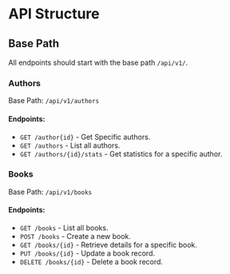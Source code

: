 # API Structure

## Base Path
All endpoints should start with the base path `/api/v1/`.
### Authors
Base Path: `/api/v1/authors`
#### Endpoints:
- `GET /author{id}` - Get Specific authors.
- `GET /authors` - List all authors.
- `GET /authors/{id}/stats` - Get statistics for a specific author.

### Books
Base Path: `/api/v1/books`
#### Endpoints:
- `GET /books` - List all books.
- `POST /books` - Create a new book.
- `GET /books/{id}` - Retrieve details for a specific book.
- `PUT /books/{id}` - Update a book record.
- `DELETE /books/{id}` - Delete a book record.
